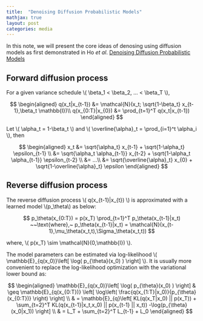 ```yaml
---
title:  "Denoising Diffusion Probabilistic Models"
mathjax: true
layout: post
categories: media
---
```


In this note, we will present the core ideas of denosing using diffusion models as first demonstrated in Ho *et al*. [Denoising Diffusion Probabilistic Models](https://arxiv.org/pdf/2006.11239.pdf/)

## Forward diffusion process

For a given variance schedule \\( \beta_1 < \beta_2, ... < \beta_T \\),

$$
\begin{aligned}
q(x_t|x_{t-1}) &= \mathcal{N}(x_t; \sqrt{1-\beta_t} x_{t-1},\beta_t \mathbb{I})\\
q(x_{0:T}|x_{0}) &= \prod_{t=1}^T q(x_t|x_{t-1})
\end{aligned}
$$

Let \\( \alpha_t = 1-\beta_t \\) and \\( \overline{\alpha}\_t = \prod_{i=1}^t \alpha_i \\), then

$$
\begin{aligned}
x_t &= \sqrt{\alpha_t} x_{t-1} + \sqrt{1-\alpha_t} \epsilon_{t-1} \\
    &= \sqrt{\alpha_t \alpha_{t-1}} x_{t-2} + \sqrt{1-\alpha_t \alpha_{t-1}} \epsilon_{t-2} \\
    &= ...\\
    &= \sqrt{\overline{\alpha}_t} x_{0} + \sqrt{1-\overline{\alpha}_t} \epsilon
\end{aligned}
$$

## Reverse diffusion process

The reverse diffusion process \\( q(x_{t-1}\|x_{t}) \\) is approximated with a learned model \\(p_\theta\\) as below:

$$
p_\theta(x_{0:T}) = p(x_T) \prod_{t=1}^T p_\theta(x_{t-1}|x_t) ~~\text{where},~ p_\theta(x_{t-1}|x_t) = \mathcal{N}(x_{t-1},\mu_\theta(x_t,t),\Sigma_\theta(x_t,t))
$$

where, \\( p(x_T) \sim \mathcal{N}(0,\mathbb{I}) \\).

The model parameters can be estimated via log-likelihood \\( \mathbb{E}_{q(x_0)}\left[ \log( p\_{\theta}(x_0) ) \right] \\). It is usually more convenient to replace the log-likelihood optimization with the variational lower bound as:

$$
\begin{aligned}
\mathbb{E}_{q(x_0)}\left[ \log( p_{\theta}(x_0) ) \right] & \geq \mathbb{E}_{q(x_{0:T})} \left[ \log\left( \frac{q(x_{1:T}|x_0)}{p_{\theta}(x_{0:T})} \right) \right] \\
& = \mathbb{E}_{q}\left[ KL(q(x_T|x_0) || p(x_T)) + \sum_{t=2}^T KL(q(x_{t-1}|x_t,x_0) || p(x_{t-1} || x_t)) -\log(p_{\theta}(x_0|x_1)) \right] \\
& = L_T + \sum_{t=2}^T L_{t-1} + L_0
\end{aligned}
$$
